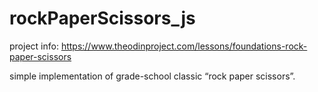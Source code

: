 # rockPaperScissors_js

project info: https://www.theodinproject.com/lessons/foundations-rock-paper-scissors

simple implementation of grade-school classic “rock paper scissors”.
